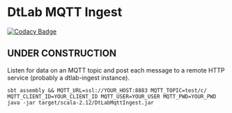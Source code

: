 # DtLab MQTT Ingest

[![Codacy Badge](https://api.codacy.com/project/badge/Grade/25295eb70b8d463486773644f4b1c215)](https://app.codacy.com/gh/SoMind/dtlab-ingest-mqtt?utm_source=github.com&utm_medium=referral&utm_content=SoMind/dtlab-ingest-mqtt&utm_campaign=Badge_Grade_Dashboard)

## UNDER CONSTRUCTION

Listen for data on an MQTT topic and post each message to a remote HTTP service (probably a dtlab-ingest instance).

```console
sbt assembly && MQTT_URL=ssl://YOUR_HOST:8883 MQTT_TOPIC=test/c/ MQTT_CLIENT_ID=YOUR_CLIENT_ID MQTT_USER=YOUR_USER MQTT_PWD=YOUR_PWD java -jar target/scala-2.12/DtLabMqttIngest.jar
```